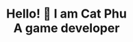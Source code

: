 <link rel="stylesheet", href="decor.css"/>

<h1 id="head1", align="center", color="#3c9a57"> Hello! 👋 I am Cat Phu
<br>  A game developer
</h1>


<!--
**NinITWB/NinITWB** is a ✨ _special_ ✨ repository because its `README.md` (this file) appears on your GitHub profile.

Here are some ideas to get you started:

- 🔭 I’m currently working on ...
- 🌱 I’m currently learning ...
- 👯 I’m looking to collaborate on ...
- 🤔 I’m looking for help with ...
- 💬 Ask me about ...
- 📫 How to reach me: ...
- 😄 Pronouns: ...
- ⚡ Fun fact: ...
-->
